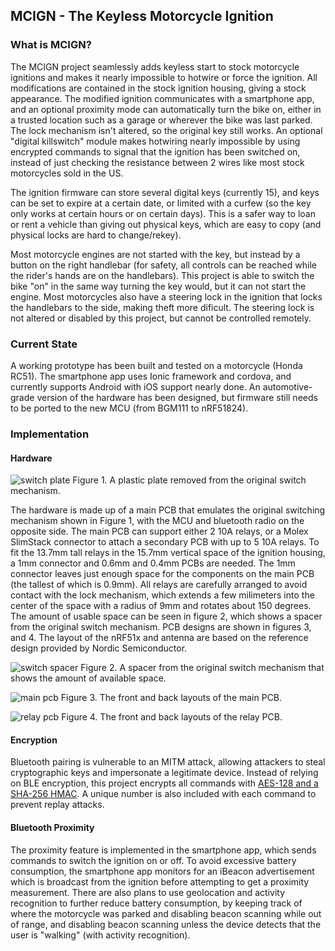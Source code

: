## MCIGN - The Keyless Motorcycle Ignition

### What is MCIGN?

The MCIGN project seamlessly adds keyless start to stock motorcycle ignitions and makes it nearly impossible to hotwire or force the ignition. All modifications are contained in the stock ignition housing, giving a stock appearance. The modified ignition communicates with a smartphone app, and an optional proximity mode can automatically turn the bike on, either in a trusted location such as a garage or wherever the bike was last parked. The lock mechanism isn't altered, so the original key still works. An optional "digital killswitch" module makes hotwiring nearly impossible by using encrypted commands to signal that the ignition has been switched on, instead of just checking the resistance between 2 wires like most stock motorcycles sold in the US.

The ignition firmware can store several digital keys (currently 15), and keys can be set to expire at a certain date, or limited with a curfew (so the key only works at certain hours or on certain days). This is a safer way to loan or rent a vehicle than giving out physical keys, which are easy to copy (and physical locks are hard to change/rekey).

Most motorcycle engines are not started with the key, but instead by a button on the right handlebar (for safety, all controls can be reached while the rider's hands are on the handlebars). This project is able to switch the bike "on" in the same way turning the key would, but it can not start the engine. Most motorcycles also have a steering lock in the ignition that locks the handlebars to the side, making theft more dificult. The steering lock is not altered or disabled by this project, but cannot be controlled remotely.

### Current State

A working prototype has been built and tested on a motorcycle (Honda RC51). The smartphone app uses Ionic framework and cordova, and currently supports Android with iOS support nearly done. An automotive-grade version of the hardware has been designed, but firmware still needs to be ported to the new MCU (from BGM111 to nRF51824).

### Implementation

#### Hardware

![switch plate]()
Figure 1. A plastic plate removed from the original switch mechanism.

The hardware is made up of a main PCB that emulates the original switching mechanism shown in Figure 1, with the MCU and bluetooth radio on the opposite side. The main PCB can support either 2 10A relays, or a Molex SlimStack connector to attach a secondary PCB with up to 5 10A relays. To fit the 13.7mm tall relays in the 15.7mm vertical space of the ignition housing, a 1mm connector and 0.6mm and 0.4mm PCBs are needed. The 1mm connector leaves just enough space for the components on the main PCB (the tallest of which is 0.9mm). All relays are carefully arranged to avoid contact with the lock mechanism, which extends a few milimeters into the center of the space with a radius of 9mm and rotates about 150 degrees. The amount of usable space can be seen in figure 2, which shows a spacer from the original switch mechanism. PCB designs are shown in figures 3, and 4. The layout of the nRF51x and antenna are based on the reference design provided by Nordic Semiconductor.

![switch spacer]()
Figure 2. A spacer from the original switch mechanism that shows the amount of available space.

![main pcb](https://mcign.github.io/images/main_pcb.png)
Figure 3. The front and back layouts of the main PCB.

![relay pcb](https://mcign.github.io/images/relay_pcb.png)
Figure 4. The front and back layouts of the relay PCB.

#### Encryption

Bluetooth pairing is vulnerable to an MITM attack, allowing attackers to steal cryptographic keys and impersonate a legitimate device. Instead of relying on BLE encryption, this project encrypts all commands with [AES-128 and a SHA-256 HMAC](https://github.com/tozny/java-aes-crypto). A unique number is also included with each command to prevent replay attacks.

#### Bluetooth Proximity

The proximity feature is implemented in the smartphone app, which sends commands to switch the ignition on or off. To avoid excessive battery consumption, the smartphone app monitors for an iBeacon advertisement which is broadcast from the ignition before attempting to get a proximity measurement. There are also plans to use geolocation and activity recognition to further reduce battery consumption, by keeping track of where the motorcycle was parked and disabling beacon scanning while out of range, and disabling beacon scanning unless the device detects that the user is "walking" (with activity recognition).
